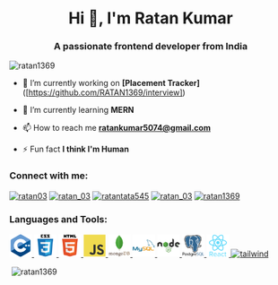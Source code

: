 <h1 align="center">Hi 👋, I'm Ratan Kumar</h1>
<h3 align="center">A passionate frontend developer from India</h3>

<p align="left"> <img src="https://komarev.com/ghpvc/?username=ratan1369&label=Profile%20views&color=0e75b6&style=flat" alt="ratan1369" /> </p>

- 🔭 I’m currently working on **[Placement Tracker]**([https://github.com/RATAN1369/interview])

- 🌱 I’m currently learning **MERN**

- 📫 How to reach me **ratankumar5074@gmail.com**

- ⚡ Fun fact **I think I'm Human**

<h3 align="left">Connect with me:</h3>
<p align="left">
<a href="https://linkedin.com/in/ratan03" target="blank"><img align="center" src="https://raw.githubusercontent.com/rahuldkjain/github-profile-readme-generator/master/src/images/icons/Social/linked-in-alt.svg" alt="ratan03" height="30" width="40" /></a>
<a href="https://www.codechef.com/users/ratan_03" target="blank"><img align="center" src="https://cdn.jsdelivr.net/npm/simple-icons@3.1.0/icons/codechef.svg" alt="ratan_03" height="30" width="40" /></a>
<a href="https://www.hackerrank.com/ratantata545" target="blank"><img align="center" src="https://raw.githubusercontent.com/rahuldkjain/github-profile-readme-generator/master/src/images/icons/Social/hackerrank.svg" alt="ratantata545" height="30" width="40" /></a>
<a href="https://codeforces.com/profile/ratan_03" target="blank"><img align="center" src="https://raw.githubusercontent.com/rahuldkjain/github-profile-readme-generator/master/src/images/icons/Social/codeforces.svg" alt="ratan_03" height="30" width="40" /></a>
<a href="https://www.leetcode.com/ratan1369" target="blank"><img align="center" src="https://raw.githubusercontent.com/rahuldkjain/github-profile-readme-generator/master/src/images/icons/Social/leet-code.svg" alt="ratan1369" height="30" width="40" /></a>
</p>

<h3 align="left">Languages and Tools:</h3>
<p align="left"> <a href="https://www.w3schools.com/cpp/" target="_blank" rel="noreferrer"> <img src="https://raw.githubusercontent.com/devicons/devicon/master/icons/cplusplus/cplusplus-original.svg" alt="cplusplus" width="40" height="40"/> </a> <a href="https://www.w3schools.com/css/" target="_blank" rel="noreferrer"> <img src="https://raw.githubusercontent.com/devicons/devicon/master/icons/css3/css3-original-wordmark.svg" alt="css3" width="40" height="40"/> </a> <a href="https://www.w3.org/html/" target="_blank" rel="noreferrer"> <img src="https://raw.githubusercontent.com/devicons/devicon/master/icons/html5/html5-original-wordmark.svg" alt="html5" width="40" height="40"/> </a> <a href="https://developer.mozilla.org/en-US/docs/Web/JavaScript" target="_blank" rel="noreferrer"> <img src="https://raw.githubusercontent.com/devicons/devicon/master/icons/javascript/javascript-original.svg" alt="javascript" width="40" height="40"/> </a> <a href="https://www.mongodb.com/" target="_blank" rel="noreferrer"> <img src="https://raw.githubusercontent.com/devicons/devicon/master/icons/mongodb/mongodb-original-wordmark.svg" alt="mongodb" width="40" height="40"/> </a> <a href="https://www.mysql.com/" target="_blank" rel="noreferrer"> <img src="https://raw.githubusercontent.com/devicons/devicon/master/icons/mysql/mysql-original-wordmark.svg" alt="mysql" width="40" height="40"/> </a> <a href="https://nodejs.org" target="_blank" rel="noreferrer"> <img src="https://raw.githubusercontent.com/devicons/devicon/master/icons/nodejs/nodejs-original-wordmark.svg" alt="nodejs" width="40" height="40"/> </a> <a href="https://www.postgresql.org" target="_blank" rel="noreferrer"> <img src="https://raw.githubusercontent.com/devicons/devicon/master/icons/postgresql/postgresql-original-wordmark.svg" alt="postgresql" width="40" height="40"/> </a> <a href="https://reactjs.org/" target="_blank" rel="noreferrer"> <img src="https://raw.githubusercontent.com/devicons/devicon/master/icons/react/react-original-wordmark.svg" alt="react" width="40" height="40"/> </a> <a href="https://tailwindcss.com/" target="_blank" rel="noreferrer"> <img src="https://www.vectorlogo.zone/logos/tailwindcss/tailwindcss-icon.svg" alt="tailwind" width="40" height="40"/> </a> </p>

<p>&nbsp;<img align="center" src="https://github-readme-stats.vercel.app/api?username=ratan1369&show_icons=true&locale=en" alt="ratan1369" /></p>
